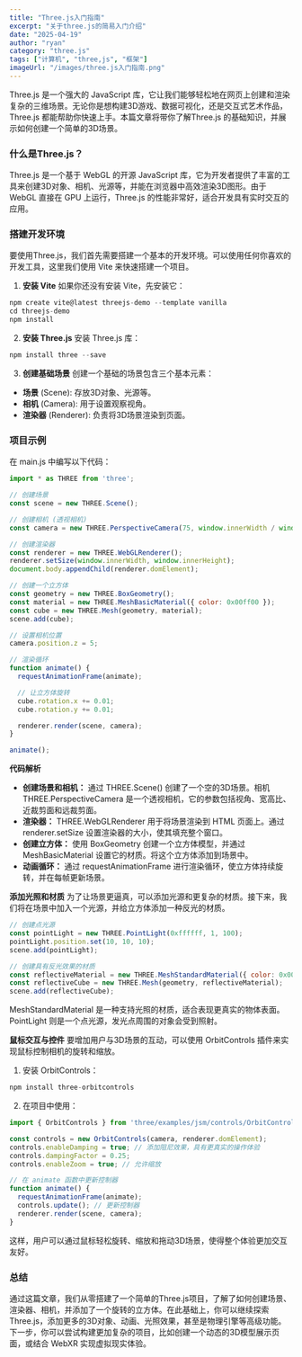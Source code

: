 ```yaml
---
title: "Three.js入门指南"
excerpt: "关于three.js的简易入门介绍"
date: "2025-04-19"
author: "ryan"
category: "three.js"
tags: ["计算机", "three,js", "框架"]
imageUrl: "/images/three.js入门指南.png"
---
```


Three.js 是一个强大的 JavaScript 库，它让我们能够轻松地在网页上创建和渲染复杂的三维场景。无论你是想构建3D游戏、数据可视化，还是交互式艺术作品，Three.js 都能帮助你快速上手。本篇文章将带你了解Three.js 的基础知识，并展示如何创建一个简单的3D场景。

### 什么是Three.js？
Three.js 是一个基于 WebGL 的开源 JavaScript 库，它为开发者提供了丰富的工具来创建3D对象、相机、光源等，并能在浏览器中高效渲染3D图形。由于WebGL 直接在 GPU 上运行，Three.js 的性能非常好，适合开发具有实时交互的应用。

### 搭建开发环境
要使用Three.js，我们首先需要搭建一个基本的开发环境。可以使用任何你喜欢的开发工具，这里我们使用 Vite 来快速搭建一个项目。

1. **安装 Vite** 如果你还没有安装 Vite，先安装它：
```javaScript
npm create vite@latest threejs-demo --template vanilla
cd threejs-demo
npm install
```

2. **安装 Three.js** 安装 Three.js 库：
```javaScript
npm install three --save
```

3. **创建基础场景**
创建一个基础的场景包含三个基本元素：
* **场景** (Scene): 存放3D对象、光源等。
* **相机** (Camera): 用于设置观察视角。
* **渲染器** (Renderer): 负责将3D场景渲染到页面。

### 项目示例
在 main.js 中编写以下代码：

```javaScript
import * as THREE from 'three';

// 创建场景
const scene = new THREE.Scene();

// 创建相机 (透视相机)
const camera = new THREE.PerspectiveCamera(75, window.innerWidth / window.innerHeight, 0.1, 1000);

// 创建渲染器
const renderer = new THREE.WebGLRenderer();
renderer.setSize(window.innerWidth, window.innerHeight);
document.body.appendChild(renderer.domElement);

// 创建一个立方体
const geometry = new THREE.BoxGeometry();
const material = new THREE.MeshBasicMaterial({ color: 0x00ff00 });
const cube = new THREE.Mesh(geometry, material);
scene.add(cube);

// 设置相机位置
camera.position.z = 5;

// 渲染循环
function animate() {
  requestAnimationFrame(animate);

  // 让立方体旋转
  cube.rotation.x += 0.01;
  cube.rotation.y += 0.01;

  renderer.render(scene, camera);
}

animate();
```

**代码解析**
* **创建场景和相机：** 通过 THREE.Scene() 创建了一个空的3D场景。相机 THREE.PerspectiveCamera 是一个透视相机，它的参数包括视角、宽高比、近裁剪面和远裁剪面。
* **渲染器：** THREE.WebGLRenderer 用于将场景渲染到 HTML 页面上。通过 renderer.setSize 设置渲染器的大小，使其填充整个窗口。
* **创建立方体：** 使用 BoxGeometry 创建一个立方体模型，并通过 MeshBasicMaterial 设置它的材质。将这个立方体添加到场景中。
* **动画循环：** 通过 requestAnimationFrame 进行渲染循环，使立方体持续旋转，并在每帧更新场景。

**添加光照和材质**
为了让场景更逼真，可以添加光源和更复杂的材质。接下来，我们将在场景中加入一个光源，并给立方体添加一种反光的材质。

```javaScript
// 创建点光源
const pointLight = new THREE.PointLight(0xffffff, 1, 100);
pointLight.position.set(10, 10, 10);
scene.add(pointLight);

// 创建具有反光效果的材质
const reflectiveMaterial = new THREE.MeshStandardMaterial({ color: 0x0077ff });
const reflectiveCube = new THREE.Mesh(geometry, reflectiveMaterial);
scene.add(reflectiveCube);
```

MeshStandardMaterial 是一种支持光照的材质，适合表现更真实的物体表面。PointLight 则是一个点光源，发光点周围的对象会受到照射。

**鼠标交互与控件**
要增加用户与3D场景的互动，可以使用 OrbitControls 插件来实现鼠标控制相机的旋转和缩放。
1. 安装 OrbitControls：
```javaScript
npm install three-orbitcontrols
```

2. 在项目中使用：
```javaScript
import { OrbitControls } from 'three/examples/jsm/controls/OrbitControls';

const controls = new OrbitControls(camera, renderer.domElement);
controls.enableDamping = true; // 添加阻尼效果，具有更真实的操作体验
controls.dampingFactor = 0.25;
controls.enableZoom = true; // 允许缩放

// 在 animate 函数中更新控制器
function animate() {
  requestAnimationFrame(animate);
  controls.update(); // 更新控制器
  renderer.render(scene, camera);
}
```

这样，用户可以通过鼠标轻松旋转、缩放和拖动3D场景，使得整个体验更加交互友好。

### 总结
通过这篇文章，我们从零搭建了一个简单的Three.js项目，了解了如何创建场景、渲染器、相机，并添加了一个旋转的立方体。在此基础上，你可以继续探索 Three.js，添加更多的3D对象、动画、光照效果，甚至是物理引擎等高级功能。下一步，你可以尝试构建更加复杂的项目，比如创建一个动态的3D模型展示页面，或结合 WebXR 实现虚拟现实体验。